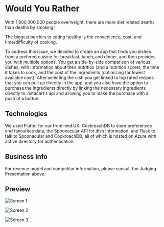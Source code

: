 # Would You Rather

With 1,900,000,000 people overweight, there are more diet related deaths than deaths by smoking!

The biggest barriers to eating healthy is the convenience, cost, and time/difficulty of cooking.

To address this issue, we decided to create an app that finds you dishes from a prefered cuisine for breakfast, lunch, and dinner, and then provides you with multiple options. You get a side-by-side comparison of various dishes, with information about their nutrition (and a nutrition score), the time it takes to cook, and the cost of the ingredients (optimizing for lowest available cost). After selecting the dish you get linked to top rated recipes that you can pull up directly in the app, and you also have the option to purchase the ingredients directly by linking the necessary ingredients directly to instacart's api and allowing you to make the purchase with a push of a button.

## Technologies

We used Flutter for our front-end UX, CockroachDB to store preferences and favourites data, the Spoonacular API for dish information, and Flask to talk to Spoonacular and CockroachDB, all of which is hosted on Azure with active directory for authentication.

## Business Info

For revenue model and competitor information, please consult the Judging Presentation above.


## Preview

![Screen 1](https://user-images.githubusercontent.com/32528837/157807032-e0db0234-bb38-4a23-974a-a9efa5ee54f7.jpg)

![Screen 2](https://user-images.githubusercontent.com/32528837/157807053-36afb775-5be8-4531-8d1d-9726273b3856.jpg)

![Screen 3](https://user-images.githubusercontent.com/32528837/157807064-30a927dd-3570-484c-80fb-d13db3fea376.jpg)
